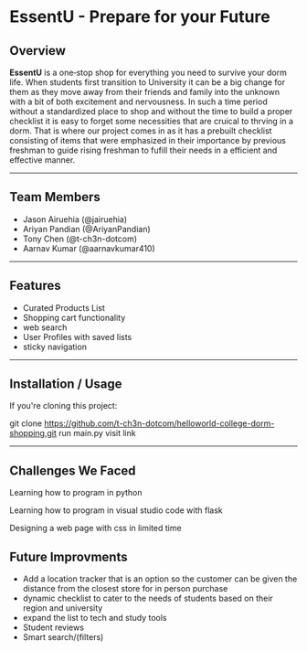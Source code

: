 # EssentU - Prepare for your Future

## Overview

**EssentU** is a one‑stop shop for everything you need to survive your dorm life. 
When students first transition to University it can be a big change for them as they move away from their friends and family into the unknown
with a bit of both excitement and nervousness. In such a time period without a standardized place to shop and without the time to build a proper 
checklist it is easy to forget some necessities that are cruical to thrving in a dorm. That is where our project comes in as it has a prebuilt 
checklist consisting of items that were emphasized in their importance by previous freshman to guide rising freshman 
to fufill their needs in a efficient and effective manner. 

---

## Team Members
- Jason Airuehia (@jairuehia)
- Ariyan Pandian (@AriyanPandian)
- Tony Chen (@t-ch3n-dotcom)
- Aarnav Kumar (@aarnavkumar410)

---

## Features
- Curated Products List
- Shopping cart functionality
- web search
- User Profiles with saved lists
- sticky navigation

---

## Installation / Usage

If you're cloning this project:

git clone https://github.com/t-ch3n-dotcom/helloworld-college-dorm-shopping.git
run main.py
visit link 

---

## Challenges We Faced 

Learning how to program in python

Learning how to program in visual studio code with flask

Designing a web page with css in limited time 

## Future Improvments

- Add a location tracker that is an option so the customer can be given the distance from the closest store for in person purchase 
- dynamic checklist to cater to the needs of students based on their region and university
- expand the list to tech and study tools
- Student reviews
- Smart search/(filters)
  






